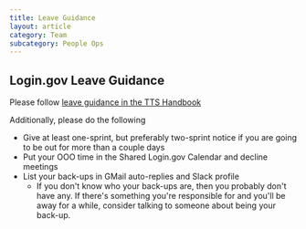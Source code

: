 ```yaml
---
title: Leave Guidance
layout: article
category: Team
subcategory: People Ops
---
```


## Login.gov Leave Guidance

Please follow [leave guidance in the TTS Handbook](https://handbook.tts.gsa.gov/travel-and-leave/leave/)

Additionally, please do the following

- Give at least one-sprint, but preferably two-sprint notice if you are going to be out for more than a couple days
- Put your OOO time in the Shared Login.gov Calendar and decline meetings
- List your back-ups in GMail auto-replies and Slack profile
  - If you don't know who your back-ups are, then you probably don't have any. If there's something you're responsible for and you'll be away for a while, consider talking to someone about being your back-up.
